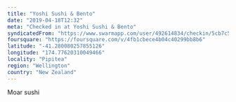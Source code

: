 ```yaml
---
title: "Yoshi Sushi & Bento"
date: "2019-04-18T12:32"
meta: "Checked in at Yoshi Sushi & Bento"
syndicatedFrom: "https://www.swarmapp.com/user/492614834/checkin/5cb7c592d9a6e6002bdb52fb"
foursquare: "https://foursquare.com/v/4fb1cbece4b04c40299bb8b6"
latitude: "-41.280080257855126"
longitude: "174.77620310049466"
locality: "Pipitea"
region: "Wellington"
country: "New Zealand"
---
```

Moar sushi
